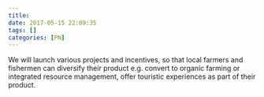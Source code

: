 ```yaml
---
title:
date: 2017-05-15 22:09:35
tags: []
categories: [PN]
---
```


We will launch various projects and incentives, so that local farmers and fishermen can diversify their product e.g. convert to organic farming or integrated resource management, offer touristic experiences as part of their product.